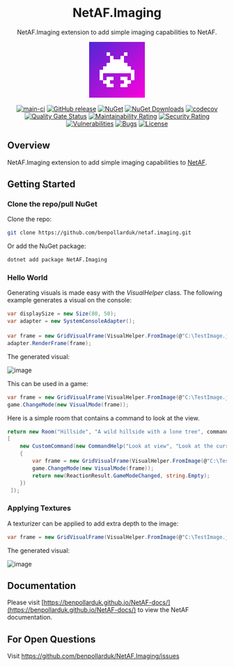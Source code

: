 <div align="center">

# NetAF.Imaging
NetAF.Imaging extension to add simple imaging capabilities to NetAF.

![icon](.nuget/Icon.bmp)

[![main-ci](https://github.com/benpollarduk/NetAF.Imaging/actions/workflows/main-ci.yml/badge.svg)](https://github.com/benpollarduk/NetAF.Imaging/actions/workflows/main-ci.yml)
[![GitHub release](https://img.shields.io/github/release/benpollarduk/NetAF.Imaging.svg)](https://github.com/benpollarduk/NetAF.Imaging/releases)
[![NuGet](https://img.shields.io/nuget/v/netaf.imaging.svg)](https://www.nuget.org/packages/netaf.imaging/)
[![NuGet Downloads](https://img.shields.io/nuget/dt/netaf.imaging)](https://www.nuget.org/packages/netaf.imaging/)
[![codecov](https://codecov.io/gh/benpollarduk/NetAF.Imaging/graph/badge.svg?token=CFqSF657Oc)](https://codecov.io/gh/benpollarduk/NetAF.Imaging)
[![Quality Gate Status](https://sonarcloud.io/api/project_badges/measure?project=benpollarduk_NetAF.Imaging&metric=alert_status)](https://sonarcloud.io/summary/new_code?id=benpollarduk_NetAF.Imaging)
[![Maintainability Rating](https://sonarcloud.io/api/project_badges/measure?project=benpollarduk_NetAF.Imaging&metric=sqale_rating)](https://sonarcloud.io/summary/new_code?id=benpollarduk_NetAF.Imaging)
[![Security Rating](https://sonarcloud.io/api/project_badges/measure?project=benpollarduk_NetAF.Imaging&metric=security_rating)](https://sonarcloud.io/summary/new_code?id=benpollarduk_NetAF.Imaging)
[![Vulnerabilities](https://sonarcloud.io/api/project_badges/measure?project=benpollarduk_NetAF.Imaging&metric=vulnerabilities)](https://sonarcloud.io/summary/new_code?id=benpollarduk_NetAF.Imaging)
[![Bugs](https://sonarcloud.io/api/project_badges/measure?project=benpollarduk_NetAF.Imaging&metric=bugs)](https://sonarcloud.io/summary/new_code?id=benpollarduk_NetAF.Imaging)
[![License](https://img.shields.io/github/license/benpollarduk/NetAF.Imaging.svg)](https://opensource.org/licenses/MIT)

</div>

## Overview
NetAF.Imaging extension to add simple imaging capabilities to [NetAF](https://github.com/benpollarduk/NetAF).

## Getting Started

### Clone the repo/pull NuGet
Clone the repo:
```bash
git clone https://github.com/benpollarduk/netaf.imaging.git
```
Or add the NuGet package:
```bash
dotnet add package NetAF.Imaging
```

### Hello World
Generating visuals is made easy with the *VisualHelper* class. The following example generates a visual on the console:
```csharp
var displaySize = new Size(80, 50);
var adapter = new SystemConsoleAdapter();

var frame = new GridVisualFrame(VisualHelper.FromImage(@"C:\TestImage.jpg", displaySize, CellAspectRatio.Console));
adapter.RenderFrame(frame);
```

The generated visual:

![image](https://github.com/user-attachments/assets/a7044930-b87c-4dd6-af2a-da5985e29a3a)

This can be used in a game:

```csharp
var frame = new GridVisualFrame(VisualHelper.FromImage(@"C:\TestImage.jpg", displaySize, CellAspectRatio.Console));
game.ChangeMode(new VisualMode(frame));
```

Here is a simple room that contains a command to look at the view.
```csharp
return new Room("Hillside", "A wild hillside with a lone tree", commands:
[
    new CustomCommand(new CommandHelp("Look at view", "Look at the current view."), true, true, (game, args) =>
    {
        var frame = new GridVisualFrame(VisualHelper.FromImage(@"C:\TestImage.jpg", game.Configuration.DisplaySize, CellAspectRatio.Console));
        game.ChangeMode(new VisualMode(frame));
        return new(ReactionResult.GameModeChanged, string.Empty);
    })
 ]);
```

### Applying Textures
A texturizer can be applied to add extra depth to the image:

```csharp
var frame = new GridVisualFrame(VisualHelper.FromImage(@"C:\TestImage.jpg", displaySize, CellAspectRatio.Console, new BrightnessTexturizer()));
```

The generated visual:

![image](https://github.com/user-attachments/assets/dce66e97-43de-49f3-93fe-9be370b83de3)

## Documentation
Please visit [https://benpollarduk.github.io/NetAF-docs/](https://benpollarduk.github.io/NetAF-docs/) to view the NetAF documentation.

## For Open Questions
Visit https://github.com/benpollarduk/NetAF.Imaging/issues

